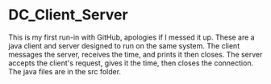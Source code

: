 # DC_Client_Server

This is my first run-in with GitHub, apologies if I messed it up. These are a java client and server designed to run on the same system. The client messages the server, receives the time, and prints it then closes. The server accepts the client's request, gives it the time, then closes the connection. The java files are in the src folder.
